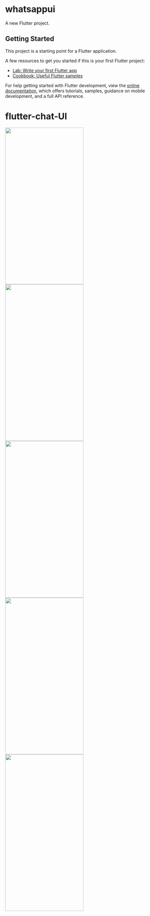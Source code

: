 # whatsappui

A new Flutter project.

## Getting Started

This project is a starting point for a Flutter application.

A few resources to get you started if this is your first Flutter project:

- [Lab: Write your first Flutter app](https://docs.flutter.dev/get-started/codelab)
- [Cookbook: Useful Flutter samples](https://docs.flutter.dev/cookbook)

For help getting started with Flutter development, view the
[online documentation](https://docs.flutter.dev/), which offers tutorials,
samples, guidance on mobile development, and a full API reference.
# flutter-chat-UI
<div style="display:flex; flex-direction:column">
<img src="https://user-images.githubusercontent.com/57596726/199095137-c69e64e8-8ec4-4482-bfe7-bbae79cf4e82.png" width=250 height=500>
 <img src="https://user-images.githubusercontent.com/57596726/199095312-03ff4aed-a956-449c-bb4b-e78de21c4d2a.png" width=250 height=500>
  <img src="https://user-images.githubusercontent.com/57596726/199095442-3a9ed1ff-e9f3-4152-a839-e90a2220458b.png" width=250 height=500>
   <img src="https://user-images.githubusercontent.com/57596726/199095530-1c188dea-5972-47fc-9c05-86a60316011b.png" width=250 height=500> 
   <img src="https://user-images.githubusercontent.com/57596726/199095712-ab650d0d-ef9d-46e8-a1f8-241eae284317.png" width=250 height=500> 
</div>

